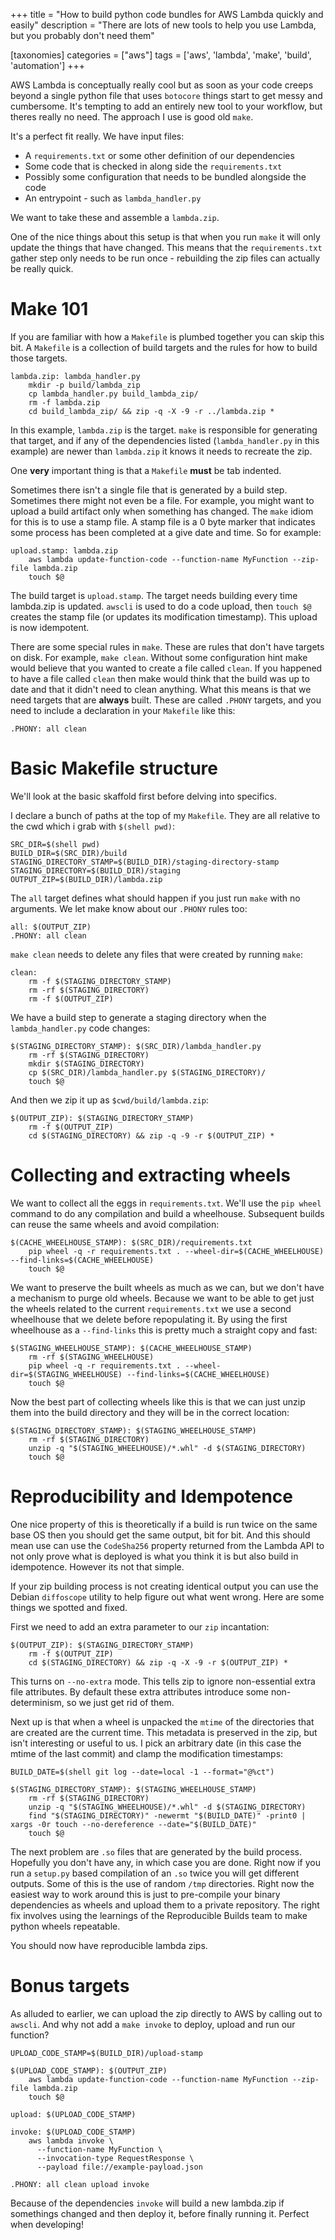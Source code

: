 +++
title = "How to build python code bundles for AWS Lambda quickly and easily"
description = "There are lots of new tools to help you use Lambda, but you probably don't need them"

[taxonomies]
categories = ["aws"]
tags = ['aws', 'lambda', 'make', 'build', 'automation']
+++

AWS Lambda is conceptually really cool but as soon as your code creeps beyond a single python file that uses `botocore` things start to get messy and cumbersome. It's tempting to add an entirely new tool to your workflow, but theres really no need. The approach I use is good old `make`.

<!-- more -->

It's a perfect fit really. We have input files:

 * A `requirements.txt` or some other definition of our dependencies
 * Some code that is checked in along side the `requirements.txt`
 * Possibly some configuration that needs to be bundled alongside the code
 * An entrypoint - such as `lambda_handler.py`

We want to take these and assemble a `lambda.zip`.

One of the nice things about this setup is that when you run `make` it will only update the things that have changed. This means that the `requirements.txt` gather step only needs to be run once - rebuilding the zip files can actually be really quick.

# Make 101

If you are familiar with how a `Makefile` is plumbed together you can skip this bit. A `Makefile` is a collection of build targets and the rules for how to build those targets.

```make
lambda.zip: lambda_handler.py
	mkdir -p build/lambda_zip
	cp lambda_handler.py build_lambda_zip/
	rm -f lambda.zip
	cd build_lambda_zip/ && zip -q -X -9 -r ../lambda.zip *
```

In this example, `lambda.zip` is the target. `make` is responsible for generating that target, and if any of the dependencies listed (`lambda_handler.py` in this example) are newer than `lambda.zip` it knows it needs to recreate the zip.

One **very** important thing is that a `Makefile` **must** be tab indented.

Sometimes there isn't a single file that is generated by a build step. Sometimes there might not even be a file. For example, you might want to upload a build artifact only when something has changed. The `make` idiom for this is to use a stamp file. A stamp file is a 0 byte marker that indicates some process has been completed at a give date and time. So for example:

```make
upload.stamp: lambda.zip
	aws lambda update-function-code --function-name MyFunction --zip-file lambda.zip
	touch $@
```

The build target is `upload.stamp`. The target needs building every time lambda.zip is updated. `awscli` is used to do a code upload, then `touch $@` creates the stamp file (or updates its modification timestamp). This upload is now idempotent.

There are some special rules in `make`. These are rules that don't have targets on disk. For example, `make clean`. Without some configuration hint make would believe that you wanted to create a file called `clean`. If you happened to have a file called `clean` then make would think that the build was up to date and that it didn't need to clean anything. What this means is that we need targets that are **always** built. These are called `.PHONY` targets, and you need to include a declaration in your `Makefile` like this:

```make
.PHONY: all clean
```


# Basic Makefile structure

We'll look at the basic skaffold first before delving into specifics.

I declare a bunch of paths at the top of my `Makefile`. They are all relative to the cwd which i grab with `$(shell pwd)`:

```make
SRC_DIR=$(shell pwd)
BUILD_DIR=$(SRC_DIR)/build
STAGING_DIRECTORY_STAMP=$(BUILD_DIR)/staging-directory-stamp
STAGING_DIRECTORY=$(BUILD_DIR)/staging
OUTPUT_ZIP=$(BUILD_DIR)/lambda.zip
```

The `all` target defines what should happen if you just run `make` with no arguments. We let make know about our `.PHONY` rules too:

```make
all: $(OUTPUT_ZIP)
.PHONY: all clean
```

`make clean` needs to delete any files that were created by running `make`:

```make
clean:
	rm -f $(STAGING_DIRECTORY_STAMP)
	rm -rf $(STAGING_DIRECTORY)
	rm -f $(OUTPUT_ZIP)
```

We have a build step to generate a staging directory when the `lambda_handler.py` code changes:

```make
$(STAGING_DIRECTORY_STAMP): $(SRC_DIR)/lambda_handler.py
	rm -rf $(STAGING_DIRECTORY)
	mkdir $(STAGING_DIRECTORY)
	cp $(SRC_DIR)/lambda_handler.py $(STAGING_DIRECTORY)/
	touch $@
```

And then we zip it up as `$cwd/build/lambda.zip`:

```make
$(OUTPUT_ZIP): $(STAGING_DIRECTORY_STAMP)
	rm -f $(OUTPUT_ZIP)
	cd $(STAGING_DIRECTORY) && zip -q -9 -r $(OUTPUT_ZIP) *
```


# Collecting and extracting wheels

We want to collect all the eggs in `requirements.txt`. We'll use the `pip wheel` command to do any compilation and build a wheelhouse. Subsequent builds can reuse the same wheels and avoid compilation:

```make
$(CACHE_WHEELHOUSE_STAMP): $(SRC_DIR)/requirements.txt
	pip wheel -q -r requirements.txt . --wheel-dir=$(CACHE_WHEELHOUSE) --find-links=$(CACHE_WHEELHOUSE)
	touch $@
```

We want to preserve the built wheels as much as we can, but we don't have a mechanism to purge old wheels. Because we want to be able to get just the wheels related to the current `requirements.txt` we use a second wheelhouse that we delete before repopulating it. By using the first wheelhouse as a `--find-links` this is pretty much a straight copy and fast:

```make
$(STAGING_WHEELHOUSE_STAMP): $(CACHE_WHEELHOUSE_STAMP)
	rm -rf $(STAGING_WHEELHOUSE)
	pip wheel -q -r requirements.txt . --wheel-dir=$(STAGING_WHEELHOUSE) --find-links=$(CACHE_WHEELHOUSE)
	touch $@
```

Now the best part of collecting wheels like this is that we can just unzip them into the build directory and they will be in the correct location:

```make
$(STAGING_DIRECTORY_STAMP): $(STAGING_WHEELHOUSE_STAMP)
	rm -rf $(STAGING_DIRECTORY)
	unzip -q "$(STAGING_WHEELHOUSE)/*.whl" -d $(STAGING_DIRECTORY)
	touch $@
```


# Reproducibility and Idempotence

One nice property of this is theoretically if a build is run twice on the same base OS then you should get the same output, bit for bit. And this should mean use can use the `CodeSha256` property returned from the Lambda API to not only prove what is deployed is what you think it is but also build in idempotence. However its not that simple.

If your zip building process is not creating identical output you can use the Debian `diffoscope` utility to help figure out what went wrong. Here are some things we spotted and fixed.

First we need to add an extra parameter to our `zip` incantation:

```make
$(OUTPUT_ZIP): $(STAGING_DIRECTORY_STAMP)
	rm -f $(OUTPUT_ZIP)
	cd $(STAGING_DIRECTORY) && zip -q -X -9 -r $(OUTPUT_ZIP) *
```

This turns on `--no-extra` mode. This tells zip to ignore non-essential extra file attributes. By default these extra attributes introduce some non-determinism, so we just get rid of them.

Next up is that when a wheel is unpacked the `mtime` of the directories that are created are the current time. This metadata is preserved in the zip, but isn't interesting or useful to us. I pick an arbitrary date (in this case the mtime of the last commit) and clamp the modification timestamps:

```make
BUILD_DATE=$(shell git log --date=local -1 --format="@%ct")

$(STAGING_DIRECTORY_STAMP): $(STAGING_WHEELHOUSE_STAMP)
	rm -rf $(STAGING_DIRECTORY)
	unzip -q "$(STAGING_WHEELHOUSE)/*.whl" -d $(STAGING_DIRECTORY)
	find "$(STAGING_DIRECTORY)" -newermt "$(BUILD_DATE)" -print0 | xargs -0r touch --no-dereference --date="$(BUILD_DATE)"
	touch $@
```

The next problem are `.so` files that are generated by the build process. Hopefully you don't have any, in which case you are done. Right now if you run a `setup.py` based compilation of an `.so` twice you will get different outputs. Some of this is the use of random `/tmp` directories. Right now the easiest way to work around this is just to pre-compile your binary dependencies as wheels and upload them to a private repository. The right fix involves using the learnings of the Reproducible Builds team to make python wheels repeatable.

You should now have reproducible lambda zips.

# Bonus targets

As alluded to earlier, we can upload the zip directly to AWS by calling out to `awscli`. And why not add a `make invoke` to deploy, upload and run our function?

```make
UPLOAD_CODE_STAMP=$(BUILD_DIR)/upload-stamp

$(UPLOAD_CODE_STAMP): $(OUTPUT_ZIP)
	aws lambda update-function-code --function-name MyFunction --zip-file lambda.zip
	touch $@

upload: $(UPLOAD_CODE_STAMP)

invoke: $(UPLOAD_CODE_STAMP)
	aws lambda invoke \
      --function-name MyFunction \
      --invocation-type RequestResponse \
      --payload file://example-payload.json

.PHONY: all clean upload invoke
```

Because of the dependencies `invoke` will build a new lambda.zip if somethings changed and then deploy it, before finally running it. Perfect when developing!
